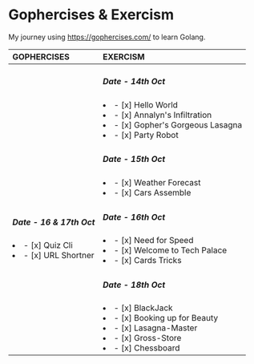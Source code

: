 # Gophercises & Exercism
My journey using https://gophercises.com/ to learn Golang.

| GOPHERCISES | EXERCISM |
| :--- | :--- |
| |<h5>Date - 14th Oct </h5><li>- [x] Hello World</li><li>- [x] Annalyn's Infiltration</li><li>- [x] Gopher's Gorgeous Lasagna</li><li>- [x] Party Robot</li>
| |<h5>Date - 15th Oct </h5><li>- [x] Weather Forecast </li><li>- [x] Cars Assemble</li>
|<h5> Date - 16 & 17th Oct </h5><li>- [x] Quiz Cli</li><li>- [x] URL Shortner</li>|<h5>Date - 16th Oct </h5><li>- [x] Need for Speed </li><li>- [x] Welcome to Tech Palace </li><li>- [x] Cards Tricks </li>
| |<h5>Date - 18th Oct </h5><li>- [x] BlackJack </li><li>- [x] Booking up for Beauty </li><li>- [x] Lasagna-Master </li><li>- [x] Gross-Store </li><li>- [x] Chessboard </li>













